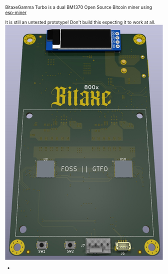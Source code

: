 BitaxeGamma Turbo is a dual BM1370 Open Source Bitcoin miner using [esp-miner](https://github.com/skot/esp-miner)

It is still an untested prototype! Don't build this expecting it to work at all.
![](doc/render.jpg)


-
